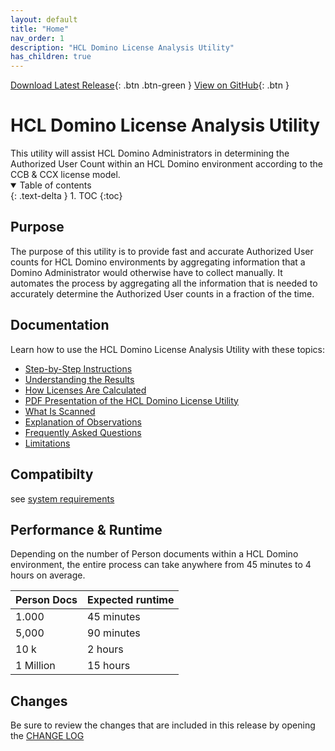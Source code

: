 ```yaml
---
layout: default
title: "Home"
nav_order: 1
description: "HCL Domino License Analysis Utility"
has_children: true
---
```


[Download Latest Release](https://github.com/HCL-TECH-SOFTWARE/domino-license-analysis-utility-DLAU/releases/latest){: .btn .btn-green }
[View on GitHub](https://github.com/HCL-TECH-SOFTWARE/domino-license-analysis-utility-DLAU/){: .btn }

<h1> HCL Domino License Analysis Utility</h1>
This utility will assist HCL Domino Administrators in determining the Authorized User Count within an HCL Domino environment according to the CCB & CCX license model. 

<details open markdown="block">
  <summary>
    Table of contents
  </summary>
  {: .text-delta }
1. TOC
{:toc}
</details>

## Purpose
The purpose of this utility is to provide fast and accurate Authorized User counts for HCL Domino environments by aggregating information that a Domino Administrator would otherwise have to collect manually. It automates the process by aggregating all the information that is needed to accurately determine the Authorized User counts in a fraction of the time.

## Documentation

Learn how to use the HCL Domino License Analysis Utility with these topics:

* [Step-by-Step Instructions](instructions.md)
* [Understanding the Results](results.md)
* [How Licenses Are Calculated](licensecalc.md)
* [PDF Presentation of the HCL Domino License Utility](/assets/pdf/HCL%20Domino%20License%20Analysis%20Utility%20-%20What%20Is%20It.pdf)
* [What Is Scanned](scanning.md)
* [Explanation of Observations](observations.md)
* [Frequently Asked Questions](faqs.md)
* [Limitations](limitations.md)

## Compatibilty

see [system requirements](requirements.md)
## Performance & Runtime

Depending on the number of Person documents within a HCL Domino environment, the entire process can take anywhere from 45 minutes to 4 hours on average.

 Person Docs | Expected runtime 
--- | --- 
1.000 | 45 minutes
5,000 | 90 minutes
10 k | 2 hours
1 Million | 15 hours

## Changes

Be sure to review the changes that are included in this release by opening the [CHANGE LOG](changelog.md)
